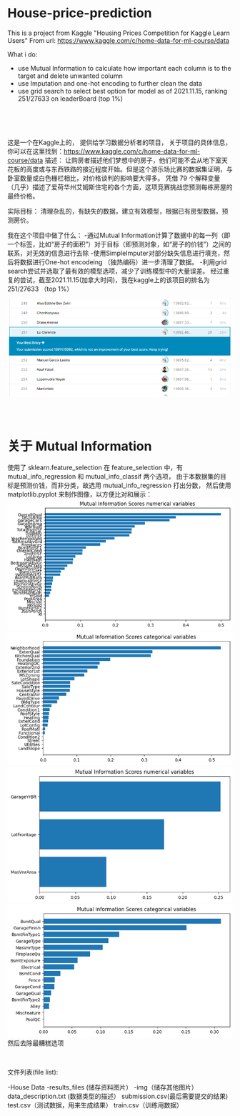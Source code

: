 # House-price-prediction
This is a project from Kaggle "Housing Prices Competition for Kaggle Learn Users"
From url: https://www.kaggle.com/c/home-data-for-ml-course/data


What i do:
  - use Mutual Information to calculate how important each column is to the target and delete unwanted column
  - use Imputation and one-hot encoding to further clean the data
  - use grid search to select best option for model
as of 2021.11.15, ranking 251/27633 on leaderBoard (top 1%)
  
<br/>
<br/>
<br/>


这是一个在Kaggle上的， 提供给学习数据分析者的项目，
关于项目的具体信息，你可以在这里找到：https://www.kaggle.com/c/home-data-for-ml-course/data
描述：
  让购房者描述他们梦想中的房子，他们可能不会从地下室天花板的高度或与东西铁路的接近程度开始。但是这个游乐场比赛的数据集证明，与卧室数量或白色栅栏相比，对价格谈判的影响要大得多。
  凭借 79 个解释变量（几乎）描述了爱荷华州艾姆斯住宅的各个方面，这项竞赛挑战您预测每栋房屋的最终价格。
  
实际目标：
  清理杂乱的，有缺失的数据，建立有效模型，根据已有房型数据，预测房价。

我在这个项目中做了什么：
  -通过Mutual Information计算了数据中的每一列（即一个标签，比如“房子的面积”）对于目标（即预测对象，如“房子的价钱”）之间的联系，对无效的信息进行去除
  -使用SimpleImputer对部分缺失信息进行填充，然后将数据进行One-hot encodeing （独热编码）进一步清理了数据。
  -利用grid search尝试并选取了最有效的模型选项，减少了训练模型中的大量误差。
经过重复的尝试，截至2021.11.15(加拿大时间)，我在kaggle上的该项目的排名为251/27633 （top 1%）
 
![alt text](https://github.com/LuYonghao/House-price-prediction/blob/main/House%20Data/img/HouseRank.png)

<br/>
<br/>

# 关于 Mutual Information
使用了 sklearn.feature_selection
在 feature_selection 中，有 mutual_info_regression 和 mutual_info_classif 两个选项， 
由于本数据集的目标是预测价钱，而非分类，故选用 mutual_info_regression 打出分数，
然后使用 matplotlib.pyplot 来制作图像，以方便比对和展示：
![alt text](https://github.com/LuYonghao/House-price-prediction/blob/main/House%20Data/__results___files/__results___7_0.png)
![alt text](https://github.com/LuYonghao/House-price-prediction/blob/main/House%20Data/__results___files/__results___7_1.png)
![alt text](https://github.com/LuYonghao/House-price-prediction/blob/main/House%20Data/__results___files/__results___8_0.png)
![alt text](https://github.com/LuYonghao/House-price-prediction/blob/main/House%20Data/__results___files/__results___8_1.png)
<br/>
然后去除最糟糕选项

<br/>

文件列表(file list):

  -House Data
        -results_files (储存资料图片）
        -img（储存其他图片）
        data_description.txt (数据类型的描述）
        submission.csv(最后需要提交的结果)
        test.csv（测试数据，用来生成结果）
        train.csv（训练用数据）
         





